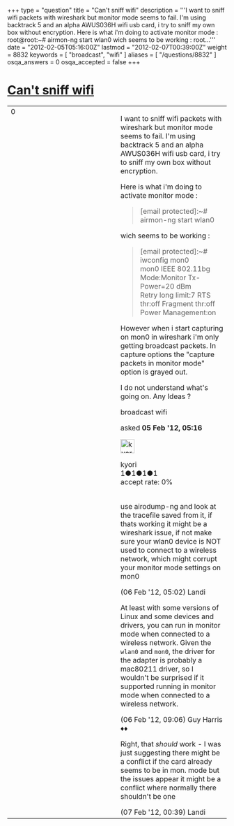 +++
type = "question"
title = "Can&#x27;t sniff wifi"
description = '''I want to sniff wifi packets with wireshark but monitor mode seems to fail. I&#x27;m using backtrack 5 and an alpha AWUS036H wifi usb card, i try to sniff my own box without encryption. Here is what i&#x27;m doing to activate monitor mode :  root@root:~# airmon-ng start wlan0  wich seems to be working :  root...'''
date = "2012-02-05T05:16:00Z"
lastmod = "2012-02-07T00:39:00Z"
weight = 8832
keywords = [ "broadcast", "wifi" ]
aliases = [ "/questions/8832" ]
osqa_answers = 0
osqa_accepted = false
+++

<div class="headNormal">

# [Can't sniff wifi](/questions/8832/cant-sniff-wifi)

</div>

<div id="main-body">

<div id="askform">

<table id="question-table" style="width:100%;"><colgroup><col style="width: 50%" /><col style="width: 50%" /></colgroup><tbody><tr class="odd"><td style="width: 30px; vertical-align: top"><div class="vote-buttons"><span id="post-8832-upvote" class="ajax-command post-vote up" rel="nofollow" title="I like this post (click again to cancel)"> </span><div id="post-8832-score" class="post-score" title="current number of votes">0</div><span id="post-8832-downvote" class="ajax-command post-vote down" rel="nofollow" title="I dont like this post (click again to cancel)"> </span> <span id="favorite-mark" class="ajax-command favorite-mark" rel="nofollow" title="mark/unmark this question as favorite (click again to cancel)"> </span><div id="favorite-count" class="favorite-count"></div></div></td><td><div id="item-right"><div class="question-body"><p>I want to sniff wifi packets with wireshark but monitor mode seems to fail. I'm using backtrack 5 and an alpha AWUS036H wifi usb card, i try to sniff my own box without encryption.</p><p>Here is what i'm doing to activate monitor mode :</p><blockquote><p><span class="__cf_email__" data-cfemail="ccbea3a3b88cbea3a3b8">[email protected]</span>:~# airmon-ng start wlan0</p></blockquote><p>wich seems to be working :</p><blockquote><p><span class="__cf_email__" data-cfemail="addfc2c2d9eddfc2c2d9">[email protected]</span>:~# iwconfig mon0<br />
mon0 IEEE 802.11bg Mode:Monitor Tx-Power=20 dBm<br />
Retry long limit:7 RTS thr:off Fragment thr:off<br />
Power Management:on</p></blockquote><p>However when i start capturing on mon0 in wireshark i'm only getting broadcast packets. In capture options the "capture packets in monitor mode" option is grayed out.</p><p>I do not understand what's going on. Any Ideas ?</p></div><div id="question-tags" class="tags-container tags"><span class="post-tag tag-link-broadcast" rel="tag" title="see questions tagged &#39;broadcast&#39;">broadcast</span> <span class="post-tag tag-link-wifi" rel="tag" title="see questions tagged &#39;wifi&#39;">wifi</span></div><div id="question-controls" class="post-controls"></div><div class="post-update-info-container"><div class="post-update-info post-update-info-user"><p>asked <strong>05 Feb '12, 05:16</strong></p><img src="https://secure.gravatar.com/avatar/0ed6886a56f1c415f49c38ac4cf89762?s=32&amp;d=identicon&amp;r=g" class="gravatar" width="32" height="32" alt="kyori&#39;s gravatar image" /><p><span>kyori</span><br />
<span class="score" title="1 reputation points">1</span><span title="1 badges"><span class="badge1">●</span><span class="badgecount">1</span></span><span title="1 badges"><span class="silver">●</span><span class="badgecount">1</span></span><span title="1 badges"><span class="bronze">●</span><span class="badgecount">1</span></span><br />
<span class="accept_rate" title="Rate of the user&#39;s accepted answers">accept rate:</span> <span title="kyori has no accepted answers">0%</span> </br></br></p></div></div><div id="comments-container-8832" class="comments-container"><span id="8844"></span><div id="comment-8844" class="comment"><div id="post-8844-score" class="comment-score"></div><div class="comment-text"><p>use airodump-ng and look at the tracefile saved from it, if thats working it might be a wireshark issue, if not make sure your wlan0 device is NOT used to connect to a wireless network, which might corrupt your monitor mode settings on mon0</p></div><div id="comment-8844-info" class="comment-info"><span class="comment-age">(06 Feb '12, 05:02)</span> <span class="comment-user userinfo">Landi</span></div></div><span id="8852"></span><div id="comment-8852" class="comment"><div id="post-8852-score" class="comment-score"></div><div class="comment-text"><p>At least with some versions of Linux and some devices and drivers, you can run in monitor mode when connected to a wireless network. Given the <code>wlan0</code> and <code>mon0</code>, the driver for the adapter is probably a mac80211 driver, so I wouldn't be surprised if it supported running in monitor mode when connected to a wireless network.</p></div><div id="comment-8852-info" class="comment-info"><span class="comment-age">(06 Feb '12, 09:06)</span> <span class="comment-user userinfo">Guy Harris ♦♦</span></div></div><span id="8870"></span><div id="comment-8870" class="comment"><div id="post-8870-score" class="comment-score"></div><div class="comment-text"><p>Right, that <em>should</em> work - I was just suggesting there might be a conflict if the card already seems to be in mon. mode but the issues appear it might be a conflict where normally there shouldn't be one</p></div><div id="comment-8870-info" class="comment-info"><span class="comment-age">(07 Feb '12, 00:39)</span> <span class="comment-user userinfo">Landi</span></div></div></div><div id="comment-tools-8832" class="comment-tools"></div><div class="clear"></div><div id="comment-8832-form-container" class="comment-form-container"></div><div class="clear"></div></div></td></tr></tbody></table>

</div>

</div>

